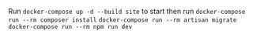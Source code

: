 Run `docker-compose up -d --build site` to start then run
`docker-compose run --rm composer install`
`docker-compose run --rm artisan migrate`
`docker-compose run --rm npm run dev`
